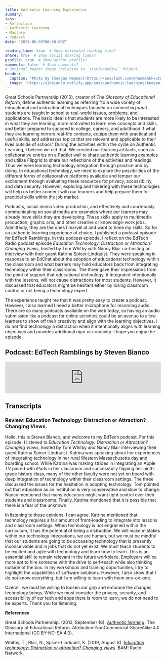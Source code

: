 ```yaml
---
title: Authentic Learning Experiences
summary: 
tags:
- Reflection
- Authentic Learning
- Mastery
- Podcast
date: "2021-08-03T00:00:00Z"

reading_time: true  # Show estimated reading time?
share: true  # Show social sharing links?
profile: true  # Show author profile?
comments: false  # Show comments?
# Optional header image (relative to `static/media/` folder).
header:
  caption: "Photo by [Keagan Henman](https://unsplash.com/@henmankk?utm_source=unsplash&utm_medium=referral&utm_content=creditCopyText) on [Unsplash](https://unsplash.com/s/photos/create?utm_source=unsplash&utm_medium=referral&utm_content=creditCopyText)"
  image: "https://sjkbianco.netlify.app/post/authentic-learning/keagan-henman-pPxJTtxfV1A-unsplash.jpg"
---
```


Great Schools Partnership (2013), creator of *The Glossary of Educational Reform*, define authentic learning as referring "to a wide variety of educational and instructional techniques focused on connecting what students are taught in school to real-world issues, problems, and applications. The basic idea is that students are more likely to be interested in what they are learning, more motivated to learn new concepts and skills, and better prepared to succeed in college, careers, and adulthood if what they are learning mirrors real-life contexts, equips them with practical and useful skills, and addresses topics that are relevant and applicable to their lives outside of school." During the activities within the cycle on Authentic Learning, I believe we did that. We created our learning artifacts, such as collaborative entries on a Padtlet wall to share authentic learning examples and utilize Flipgrid to share our reflections of the activities and readings. Thus we were learning technology integration through practice and by doing. In educational technology, we need to explore the possibilities of the different forms of collaborative platforms available and temper our excitement through evaluating these resources for privacy, accessibility, and data security. However, exploring and tinkering with these technologies will help us better connect with our learners and help prepare them for practical skills within the job market.

Podcasts, social media video production, and effectively and courteously communicating on social media are examples where our learners may already have skills they are developing. These skills apply to multimedia production, graphic arts, and other creative or knowledge-work jobs. Admittedly, they are the ones I marvel at and want to hone my skills. So for an authentic learning experience of choice, I published a podcast episode for EdTech Ramblings. In this podcast episode, I reflect on the EdTech Radio podcast episode *Education Technology: Distraction or Attraction? Changing Views*, hosted by Tom Whitby with Nancy Blair co-hosting an interview with their guest Katrina Spicer-Lindquist. They were speaking in response to an EdChat about the adoption of educational technology within the classroom and what barriers may hold educators back from integrating technology within their classrooms. The three gave their impressions from the point of support that educational technology, if integrated intentionally with the lessons, will not cause distractions for most students. However, it discussed that educators might be hesitant either by losing classroom control or not being a technology expert.

The experience taught me that it was pretty easy to create a podcast. However, I also learned I need a better microphone for recording audio. There are so many podcasts available on the web today, so having an audio submission like a podcast for online activities could be an avenue to allow learners to show off their creativity and align with the learning objectives. I do not find technology a distraction when it intentionally aligns with learning objectives and provides additional rigor or creativity. I hope you enjoy the episode.

## Podcast: EdTech Ramblings by Steven Bianco

<iframe src="https://anchor.fm/steven-bianco/embed" height="102px" width="100%" frameborder="0" scrolling="no"></iframe>

## Transcripts

### Review: Education Technology: Distraction or Attraction? Changing Views.

Hello, this is Steven Bianco, and welcome to my EdTech podcast. For this episode, I listened to *Education Technology: Distraction or Attraction? Changing Views*, hosted by Tom Whitby and Nancy Blair interviewing their guest Katrina Spicer-Lindquist. Katrina was speaking about her experiences of integrating technology in her rural Western Massachusetts day and boarding school. While Katrina was making strides in integrating an Apple TV paired with iPads in her classroom and successfully flipping her ninth-grade history class, many of the other faculty were not yet on board with deep integration of technology within their classroom settings. The three discussed the issues for the hesitation in adopting technology. Tom pointed out that education as an institution is very conservative and slow to change. Nancy mentioned that many educators might want tight control over their students and classrooms. Finally, Katrina mentioned that it is possible that there is a fear of the unknown.

In listening to these opinions, I can agree. Katrina mentioned that technology requires a fair amount of front-loading to integrate into lessons and classroom settings. When technology is not engrained within the curriculum, it has the potential of being a distraction. We will make mistakes within our technology integrations, we are human, but we must be mindful that our students are going to be accessing technology that is presently inconceivable and in jobs that do not yet exist. We must teach students to be excited and agile with technology and learn how to learn. This is an essential skill to remain relevant in the future workplace. Employers will be more apt to hire someone with the drive to self-teach while also thinking outside of the box. In my workshops and training opportunities, I try to highlight the capabilities of software solutions. However, I also show that I do not know everything, but I am willing to learn with them one-on-one.

Overall, we must be willing to loosen our grip and embrace the changes technology brings. While we must consider the privacy, security, and accessibility of our tech and apps there is room to learn, we do not need to be experts. Thank you for listening.

**References**

Great Schools Partnership. (2013, September 16). *[Authentic learning](https://www.edglossary.org/authentic-learning/)*. The Glossary of Educational Reform. Attribution-NonCommercial-ShareAlike 4.0 International (CC BY-NC-SA 4.0). 

Whitby, T., Blair, N., Spicer-Lindquist, K. (2019, August 8). *[Education technology: Distraction or attraction? Changing views](https://www.bamradionetwork.com/track/education-technology-distraction-or-attraction-changing-views/)*. BAM! Radio Network.
